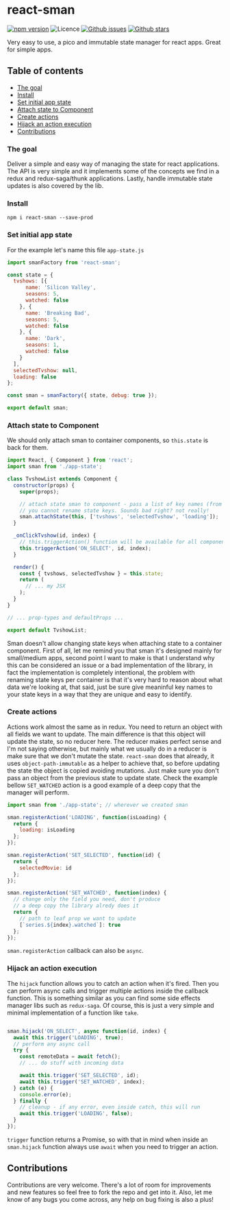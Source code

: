 # react-sman

[![npm version](https://img.shields.io/npm/v/react-sman.svg)](https://npm.im/react-sman) ![Licence](https://img.shields.io/npm/l/react-sman.svg) [![Github issues](https://img.shields.io/github/issues/danielmeneses/react-sman.svg)](https://github.com/danielmeneses/react-sman/issues) [![Github stars](https://img.shields.io/github/stars/danielmeneses/react-sman.svg)](https://github.com/danielmeneses/react-sman/stargazers)

Very easy to use, a pico and immutable state manager for react apps. Great for simple apps.

## Table of contents

- [The goal](#the-goal)
- [Install](#install)
- [Set initial app state](#set-initial-app-state)
- [Attach state to Component](#attach-state-to-component)
- [Create actions](#create-actions)
- [Hijack an action execution](#hijack-an-action-execution)
- [Contributions](#contributions)

### The goal

Deliver a simple and easy way of managing the state for react applications. The API is very simple and it implements some of the concepts we find in a redux and redux-saga/thunk applications. Lastly, handle immutable state updates is also covered by the lib.

### Install

```
npm i react-sman --save-prod
```

### Set initial app state

For the example let's name this file `app-state.js`

```js
import smanFactory from 'react-sman';

const state = {
  tvshows: [{
      name: 'Silicon Valley',
      seasons: 5,
      watched: false
    }, {
      name: 'Breaking Bad',
      seasons: 5,
      watched: false
    }, {
      name: 'Dark',
      seasons: 1,
      watched: false
    }
  ],
  selectedTvshow: null,
  loading: false
};

const sman = smanFactory({ state, debug: true });

export default sman;
```

### Attach state to Component

We should only attach sman to container components, so `this.state` is back for them.

```js
import React, { Component } from 'react';
import sman from './app-state';

class TvshowList extends Component {
  constructor(props) {
    super(props);

    // attach state sman to component - pass a list of key names (from sman) you need
    // you cannot rename state keys. Sounds bad right? not really!
    sman.attachState(this, ['tvshows', 'selectedTvshow', 'loading']);
  }

  _onClickTvshow(id, index) {
    // this.triggerAction() function will be available for all components using sman
    this.triggerAction('ON_SELECT', id, index);
  }

  render() {
    const { tvshows, selectedTvshow } = this.state;
    return (
      // ... my JSX
    );
  }
}

// ... prop-types and defaultProps ...

export default TvshowList;
```

Sman doesn't allow changing state keys when attaching state to a container component. First of all, let me remind you that sman it's designed mainly for small/medium apps, second point I want to make is that I understand why this can be considered an issue or a bad implementation of the library, in fact the implementation is completely intentional, the problem with renaming state keys per container is that it's very hard to reason about what data we're looking at, that said, just be sure give meaninful key names to your state keys in a way that they are unique and easy to identify.

### Create actions

Actions work almost the same as in redux. You need to return an object with all fields we want to update. The main difference is that this object will update the state, so no reducer here. The reducer makes perfect sense and I'm not saying otherwise, but mainly what we usually do in a reducer is make sure that we don't mutate the state. `react-sman` does that already, it uses `object-path-immutable` as a helper to achieve that, so before updating the state the object is copied avoiding mutations. Just make sure you don't pass an object from the previous state to update state. Check the example bellow `SET_WATCHED` action is a good example of a deep copy that the manager will perform.

```js
import sman from './app-state'; // wherever we created sman

sman.registerAction('LOADING', function(isLoading) {
  return {
    loading: isLoading
  };
});

sman.registerAction('SET_SELECTED', function(id) {
  return {
    selectedMovie: id
  };
});

sman.registerAction('SET_WATCHED', function(index) {
  // change only the field you need, don't produce
  // a deep copy the library alredy does it
  return {
    // path to leaf prop we want to update
    [`series.${index}.watched`]: true
  };
});

```

`sman.registerAction` callback can also be `async`.

### Hijack an action execution

The `hijack` function allows you to catch an action when it's fired. Then you can perform async calls and trigger multiple actions inside the callback function. This is something similar as you can find some side effects manager libs such as `redux-saga`. Of course, this is just a very simple and minimal implementation of a function like `take`.

```js

sman.hijack('ON_SELECT', async function(id, index) {
  await this.trigger('LOADING', true);
  // perform any async call
  try {
    const remoteData = await fetch();
    // ... do stuff with incoming data

    await this.trigger('SET_SELECTED', id);
    await this.trigger('SET_WATCHED', index);
  } catch (e) {
    console.error(e);
  } finally {
    // cleanup - if any error, even inside catch, this will run
    await this.trigger('LOADING', false);
  }
});
```

`trigger` function returns a Promise, so with that in mind when inside an `sman.hijack` function always use `await` when you need to trigger an action.

## Contributions

Contributions are very welcome. There's a lot of room for improvements and new features so feel free to fork the repo and get into it. Also, let me know of any bugs you come across, any help on bug fixing is also a plus!
